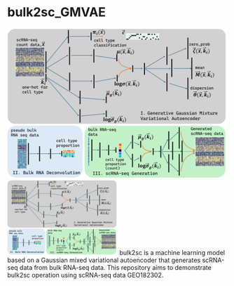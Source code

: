 # bulk2sc_GMVAE
![drawing](fig/Figure1_scRNAGMVAE.png "Fig1. Model Schematics")
<img src="fig/Figure1_scRNAGMVAE.png" alt="Fig1" style="width:50%; height:auto;">
bulk2sc is a machine learning model based on a Gaussian mixed variational autoencoder that generates scRNA-seq data from bulk RNA-seq data. 
This repository aims to demonstrate bulk2sc operation using scRNA-seq data GEO182302.
